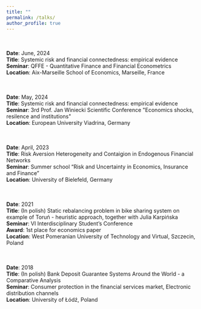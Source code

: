 ```yaml
---
title: ""
permalink: /talks/
author_profile: true
---
```


<br> <br>
<b>Date</b>: June, 2024 
<br>
<b>Title</b>: Systemic risk and financial connectedness: empirical evidence 
<br>
<b>Seminar</b>: QFFE - Quantitative Finance and Financial Econometrics
<br>
<b>Location</b>: Aix-Marseille School of Economics, Marseille, France

<br> <br>
<b>Date</b>: May, 2024 
<br>
<b>Title</b>: Systemic risk and financial connectedness: empirical evidence 
<br>
<b>Seminar</b>: 3rd Prof. Jan Winiecki Scientific Conference "Economics shocks, resilence and institutions"
<br>
<b>Location</b>: European University Viadrina, Germany

<br> <br>
<b>Date</b>: April, 2023 
<br>
<b>Title</b>: Risk Aversion Heterogeneity and Contaigion in Endogenous Financial Networks
<br>
<b>Seminar</b>: Summer school “Risk and Uncertainty in Economics, Insurance and Finance”
<br>
<b>Location</b>: University of Bielefeld, Germany

<br> <br>
<b>Date</b>: 2021 
<br>
<b>Title</b>: (In polish) Static rebalancing problem in bike sharing system on example of Toruń - heuristic
approach, together with Julia Karpińska
<br>
<b>Seminar</b>: VI Interdisciplinary Student’s Conference
<br>
<b>Award</b>: 1st place for economics paper
<br>
<b>Location</b>: West Pomeranian University of Technology and Virtual, Szczecin, Poland


<br> <br>
<b>Date</b>: 2018 
<br>
<b>Title</b>: (In polish) Bank Deposit Guarantee Systems Around the World - a Comparative
Analysis
<br>
<b>Seminar</b>: Consumer protection in the financial services market, Electronic distribution
channels
<br>
<b>Location</b>: University of Łódź, Poland
